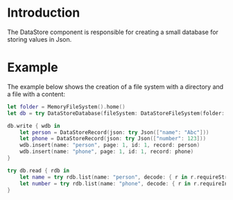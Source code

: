 # Introduction

The DataStore component is responsible for creating a small database for storing values in Json.

# Example

The example below shows the creation of a file system with a directory and a file with a content:

```swift
let folder = MemoryFileSystem().home()
let db = try DataStoreDatabase(fileSystem: DataStoreFileSystem(folder: folder))

db.write { wdb in
    let person = DataStoreRecord(json: try Json(["name": "Abc"]))
    let phone = DataStoreRecord(json: try Json(["number": 123]))
    wdb.insert(name: "person", page: 1, id: 1, record: person)
    wdb.insert(name: "phone", page: 1, id: 1, record: phone)
}

try db.read { rdb in
    let name = try rdb.list(name: "person", decode: { r in r.requireString("name") })
    let number = try rdb.list(name: "phone", decode: { r in r.requireInt("number") })
}
```


